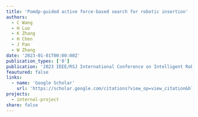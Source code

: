 ```yaml
---
title: 'Pomdp-guided active force-based search for robotic insertion'
authors:
  - C Wang
  - H Luo
  - K Zhang
  - H Chen
  - J Pan
  - W Zhang
date: '2023-01-01T00:00:00Z'
publication_types: ['0']
publication: '2023 IEEE/RSJ International Conference on Intelligent Robots and Systems …, 2023'
feautured: false
links:
  - name: 'Google Scholar'
    url: 'https://scholar.google.com/citations?view_op=view_citation&hl=en&user=sFTLO0EAAAAJ&cstart=20&pagesize=80&citation_for_view=sFTLO0EAAAAJ:SdhP9T11ey4C'
projects:
  - internal-project
share: false
---
```

